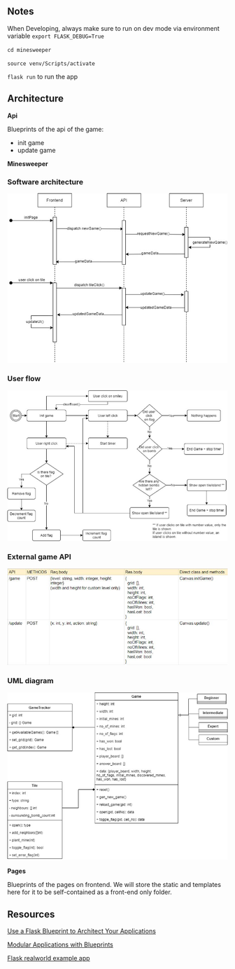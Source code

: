 ## Notes

When Developing, always make sure to run on dev mode via environment variable `export FLASK_DEBUG=True`

`cd minesweeper`

`source venv/Scripts/activate`

`flask run` to run the app

## Architecture

**Api**

Blueprints of the api of the game:

- init game
- update game

**Minesweeper**

### Software architecture

![software architecture](/software-architecture.jpg)

### User flow

![user flow](/user-flow.jpg)

### External game API

![external api](/external-api-design.jpg)

### UML diagram

![uml diagram](/uml.jpg)

**Pages**

Blueprints of the pages on frontend. We will store the static and templates here for it to be self-contained as a front-end only folder.

## Resources

[Use a Flask Blueprint to Architect Your Applications](https://realpython.com/flask-blueprint/)

[Modular Applications with Blueprints](https://flask.palletsprojects.com/en/2.0.x/blueprints/)

[Flask realworld example app](https://github.com/gothinkster/flask-realworld-example-app)
